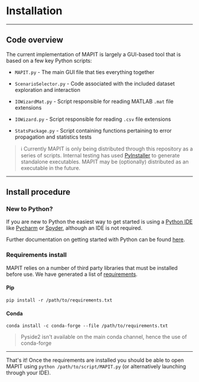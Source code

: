 # Installation

---

## Code overview
The current implementation of MAPIT is largely a GUI-based tool that is based on a few key Python scripts:

* `MAPIT.py` - The main GUI file that ties everything together

* `ScenarioSelector.py` - Code associated with the included dataset exploration and interaction
* `IOWizardMat.py` - Script responsible for reading MATLAB `.mat` file extensions

* `IOWizard.py` - Script responsible for reading `.csv` file extensions

* `StatsPackage.py` - Script containing functions pertaining to error propagation and statistics tests

> :information_source: Currently MAPIT is only being distributed through this repository as a series of scripts. Internal testing has used [PyInstaller](https://www.pyinstaller.org/) to generate standalone executables. MAPIT may be (optionally) distributed as an executable in the future.

---

## Install procedure

### New to Python?
If you are new to Python the easiest way to get started is using a [Python IDE](https://wiki.python.org/moin/IntegratedDevelopmentEnvironments) like [Pycharm](https://www.jetbrains.com/pycharm/) or [Spyder](https://www.spyder-ide.org/), although an IDE is not required.

Further documentation on getting started with Python can be found [here](https://www.python.org/about/gettingstarted/).


### Requirements install
MAPIT relies on a number of third party libraries that must be installed before use. We have generated a list of [requirements](requirements.txt).

#### Pip
`pip install -r /path/to/requirements.txt`

#### Conda
`conda install -c conda-forge --file /path/to/requirements.txt`

> Pyside2 isn't available on the main conda channel, hence the use of conda-forge

---

That's it! Once the requirements are installed you should be able to open MAPIT using
 `python /path/to/script/MAPIT.py` (or alternatively launching through your IDE).
